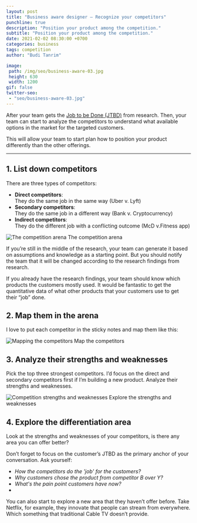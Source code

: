 ```yaml
---
layout: post
title: "Business aware designer – Recognize your competitors"
punchline: true
description: "Position your product among the competition."
subtitle: "Position your product among the competition."
date: 2021-02-02 08:30:00 +0700
categories: business
tags: competition
author: "Budi Tanrim"

image:
 path: /img/seo/business-aware-03.jpg
 height: 630
 width: 1200
gif: false
twitter-seo: 
 - "seo/business-aware-03.jpg"
---
```




After your team gets the [Job to be Done (JTBD)][link-1] from research. Then, your team can start to analyze the competitors to understand what available options in the market for the targeted customers.

This will allow your team to start plan how to position your product differently than the other offerings.

---

## 1. List down competitors
There are three types of competitors:
- **Direct competitors**: <br/>They do the same job in the same way (Uber v. Lyft)
- **Secondary competitors**: <br/>They do the same job in a different way (Bank v. Cryptocurrency)
- **Indirect competitors**: <br/>They do the different job with a conflicting outcome (McD v.Fitness app)

<div class="img-wrapper m-b-m">
    <img src="https://buditanrim.co/img/post/2021/02/competitor-arena-01.jpg" alt="The competition arena" class="illustration" />
    <span class="caption-01">The competition arena</span>
</div>

If you’re still in the middle of the research, your team can generate it based on assumptions and knowledge as a starting point. But you should notify the team that it will be changed according to the research findings from research.

If you already have the research findings, your team should know which products the customers mostly used. It would be fantastic to get the quantitative data of what other products that your customers use to get their “job” done.

## 2. Map them in the arena
I love to put each competitor in the sticky notes and map them like this:

<div class="img-wrapper m-b-m">
    <img src="https://buditanrim.co/img/post/2021/02/competitor-arena-02.jpg" alt="Mapping the competitors" class="illustration" />
    <span class="caption-01">Map the competitors</span>
</div>

## 3. Analyze their strengths and weaknesses
Pick the top three strongest competitors. I’d focus on the direct and secondary competitors first if I’m building a new product. Analyze their strengths and weaknesses.

<div class="img-wrapper m-b-m">
    <img src="https://buditanrim.co/img/post/2021/02/competitor-arena-03.jpg" alt="Competition strengths and weaknesses" class="illustration" />
    <span class="caption-01">Explore the strengths and weaknesses</span>
</div>

## 4. Explore the differentiation area
Look at the strengths and weaknesses of your competitors, is there any area you can offer better? 

Don’t forget to focus on the customer’s JTBD as the primary anchor of your conversation. Ask yourself:

- _How the competitors do the 'job' for the customers?_
- _Why customers chose the product from competitor B over Y?_
- _What's the pain point customers have now?_
- 
You can also start to explore a new area that they haven’t offer before. Take Netflix, for example, they innovate that people can stream from everywhere. Which something that traditional Cable TV doesn’t provide.


[link-1]: https://buditanrim.co/2021/business-aware-designer-ob-to-be-done/
